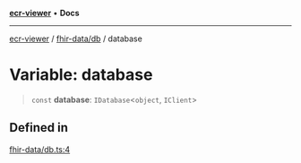 [**ecr-viewer**](../../../README.md) • **Docs**

***

[ecr-viewer](../../../README.md) / [fhir-data/db](../README.md) / database

# Variable: database

> `const` **database**: `IDatabase`\<`object`, `IClient`\>

## Defined in

[fhir-data/db.ts:4](https://github.com/CDCgov/phdi/blob/9949cb6cb2d0a109abb4ac696314e4046e118995/containers/ecr-viewer/src/app/api/fhir-data/db.ts#L4)
